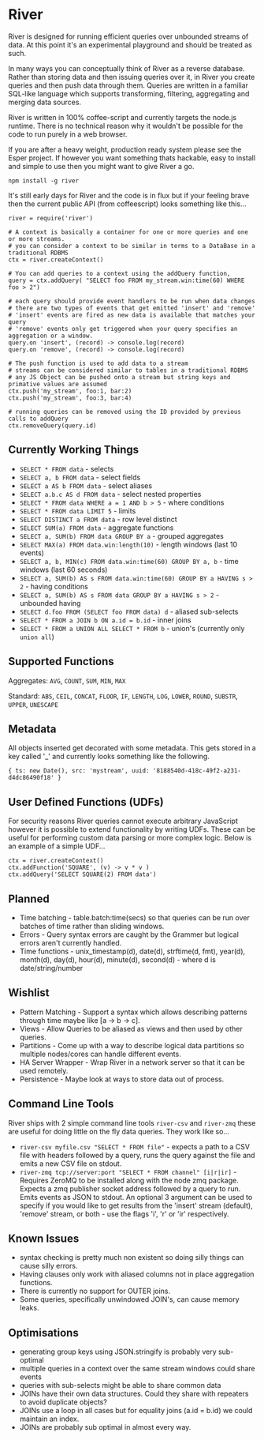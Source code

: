 River
=====

River is designed for running efficient queries over unbounded streams of data. At this point it's an experimental playground and should be treated as such.

In many ways you can conceptually think of River as a reverse database. Rather than storing data and then issuing queries over it, in River you create queries and then push data through them. Queries are written in a familiar SQL-like language which supports transforming, filtering, aggregating and merging data sources.

River is written in 100% coffee-script and currently targets the node.js runtime. There is no technical reason why it wouldn't be possible for the code to run purely in a web browser.

If you are after a heavy weight, production ready system please see the Esper project. If however you want something thats hackable, easy to install and simple to use then you might want to give River a go.

    npm install -g river

It's still early days for River and the code is in flux but if your feeling brave then the current public API (from coffeescript) looks something like this...

    river = require('river')

    # A context is basically a container for one or more queries and one or more streams.
    # you can consider a context to be similar in terms to a DataBase in a traditional RDBMS
    ctx = river.createContext()

    # You can add queries to a context using the addQuery function,
    query = ctx.addQuery( "SELECT foo FROM my_stream.win:time(60) WHERE foo > 2")

    # each query should provide event handlers to be run when data changes
    # there are two types of events that get emitted 'insert' and 'remove'
    # 'insert' events are fired as new data is available that matches your query
    # 'remove' events only get triggered when your query specifies an aggregation or a window.
    query.on 'insert', (record) -> console.log(record)
    query.on 'remove', (record) -> console.log(record)

    # The push function is used to add data to a stream
    # streams can be considered similar to tables in a traditional RDBMS
    # any JS Object can be pushed onto a stream but string keys and primative values are assumed
    ctx.push('my_stream', foo:1, bar:2)
    ctx.push('my_stream', foo:3, bar:4)

    # running queries can be removed using the ID provided by previous calls to addQuery
    ctx.removeQuery(query.id)


Currently Working Things
------------------------
* `SELECT * FROM data` - selects
* `SELECT a, b FROM data` - select fields
* `SELECT a AS b FROM data` - select aliases
* `SELECT a.b.c AS d FROM data` - select nested properties
* `SELECT * FROM data WHERE a = 1 AND b > 5` - where conditions
* `SELECT * FROM data LIMIT 5` - limits
* `SELECT DISTINCT a FROM data` - row level distinct
* `SELECT SUM(a) FROM data` - aggregate functions
* `SELECT a, SUM(b) FROM data GROUP BY a` - grouped aggregates
* `SELECT MAX(a) FROM data.win:length(10)` - length windows (last 10 events)
* `SELECT a, b, MIN(c) FROM data.win:time(60) GROUP BY a, b` - time windows (last 60 seconds)
* `SELECT a, SUM(b) AS s FROM data.win:time(60) GROUP BY a HAVING s > 2` - having conditions
* `SELECT a, SUM(b) AS s FROM data GROUP BY a HAVING s > 2` - unbounded having
* `SELECT d.foo FROM (SELECT foo FROM data) d` - aliased sub-selects
* `SELECT * FROM a JOIN b ON a.id = b.id` - inner joins
* `SELECT * FROM a UNION ALL SELECT * FROM b` - union's (currently only `union all`)


Supported Functions
-------------------
Aggregates: `AVG`, `COUNT`, `SUM`, `MIN`, `MAX`

Standard: `ABS`, `CEIL`, `CONCAT`, `FLOOR`, `IF`, `LENGTH`, `LOG`, `LOWER`, `ROUND`, `SUBSTR`, `UPPER`, `UNESCAPE`


Metadata
--------
All objects inserted get decorated with some metadata. This gets stored in a key called '_' and currently looks something like the following.

    { ts: new Date(), src: 'mystream', uuid: '8188540d-418c-49f2-a231-d4dc86490f18' }


User Defined Functions (UDFs)
-----------------------------
For security reasons River queries cannot execute arbitrary JavaScript however it is possible to extend functionality by writing UDFs. These can be useful for performing custom data parsing or more complex logic. Below is an example of a simple UDF...

    ctx = river.createContext()
    ctx.addFunction('SQUARE', (v) -> v * v )
    ctx.addQuery('SELECT SQUARE(2) FROM data')


Planned
-------
* Time batching - table.batch:time(secs) so that queries can be run over batches of time rather than sliding windows.
* Errors - Query syntax errors are caught by the Grammer but logical errors aren't currently handled.
* Time functions - unix_timestamp(d), date(d), strftime(d, fmt), year(d), month(d), day(d), hour(d), minute(d), second(d) - where d is date/string/number

Wishlist
--------
* Pattern Matching - Support a syntax which allows describing patterns through time maybe like [a -> b -> c].
* Views - Allow Queries to be aliased as views and then used by other queries.
* Partitions - Come up with a way to describe logical data partitions so multiple nodes/cores can handle different events.
* HA Server Wrapper - Wrap River in a network server so that it can be used remotely.
* Persistence - Maybe look at ways to store data out of process.


Command Line Tools
------------------
River ships with 2 simple command line tools `river-csv` and `river-zmq` these are useful for doing little on the fly data queries. They work like so...

* `river-csv myfile.csv "SELECT * FROM file"` - expects a path to a CSV file with headers followed by a query, runs the query against the file and emits a new CSV file on stdout.
* `river-zmq tcp://server:port "SELECT * FROM channel" [i|r|ir]` - Requires ZeroMQ to be installed along with the node zmq package. Expects a zmq publisher socket address followed by a query to run. Emits events as JSON to stdout. An optional 3 argument can be used to specify if you would like to get results from the 'insert' stream (default), 'remove' stream, or both - use the flags 'i', 'r' or 'ir' respectively.


Known Issues
------------
* syntax checking is pretty much non existent so doing silly things can cause silly errors.
* Having clauses only work with aliased columns not in place aggregation functions.
* There is currently no support for OUTER joins.
* Some queries, specifically unwindowed JOIN's, can cause memory leaks.


Optimisations
-------------
* generating group keys using JSON.stringify is probably very sub-optimal
* multiple queries in a context over the same stream windows could share events
* queries with sub-selects might be able to share common data
* JOINs have their own data structures. Could they share with repeaters to avoid duplicate objects?
* JOINs use a loop in all cases but for equality joins (a.id = b.id) we could maintain an index.
* JOINs are probably sub optimal in almost every way.

